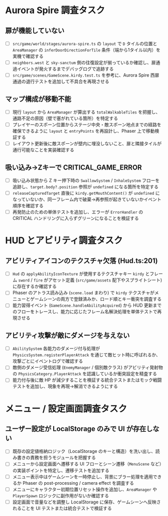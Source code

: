 # Aurora Spire 調査タスク

## 扉が機能していない
- [ ] `src/game/world/stages/aurora-spire.ts` の `layout` で `D` タイルの位置と `AreaManager` の `inferDoorDirectionForTile` 条件（端から1タイル以内）を実機で確認する
- [ ] `neighbors.west` と `sky-sanctum` 側の往復設定が揃っているか確認し、扉通過イベントが発火するまでデバッグログで追跡する
- [ ] `src/game/scenes/GameScene.kirdy.test.ts` を参考に、Aurora Spire 西扉通過の退行テストを追加して不具合を再現させる

## マップ構成が移動不能
- [ ] 現行 `layout` から `AreaManager` が算出する `totalWalkableTiles` を把握し、通路不足の原因（壁で塞がれている箇所）を特定する
- [ ] プレイヤーのスポーン位置からステージ中央・敵スポーン地点までの経路を確保できるように `layout` と `entryPoints` を再設計し、Phaser 上で移動検証する
- [ ] レイアウト更新後に敵スポーンが壁内に埋没しないこと、扉と隣接タイルが通行可能なことを実装確認する

## 吸い込み→Zキーで CRITICAL_GAME_ERROR
- [ ] 吸い込み状態から Z キー押下時の `SwallowSystem` / `InhaleSystem` フローを追跡し、`target.body?.position` 参照が `undefined` になる箇所を特定する
- [ ] `releaseCapturedTarget` 直後に `kirdy.getMouthContent()` が `undefined` になっていないか、同一フレーム内で破棄→再参照が起きていないかイベント順序を確認する
- [ ] 再発防止のための単体テストを追加し、エラーが `ErrorHandler` の CRITICAL ハンドリングに入らずグリーンになることを検証する

# HUD とアビリティ調査タスク

## アビリティアイコンのテクスチャ欠落 (Hud.ts:201)
- [ ] `Hud` の `applyAbilityIconTexture` が使用するテクスチャキー `kirdy` とフレーム `sword` / `fire` がアセット定義 (`src/game/assets` 配下やスプライトシート) に存在するか確認する
- [ ] Phaser のアトラス読み込み (`scene.load` まわり) で `kirdy` テクスチャがメニューとゲームシーンの両方で登録済みか、ロード順とキー衝突を調査する
- [ ] 能力習得イベント (`GameScene.handleAbilityAcquired`) から HUD 更新までのフローをトレースし、能力に応じたフレーム名解決処理を単体テストで再現させる

## アビリティ攻撃が敵にダメージを与えない
- [ ] `AbilitySystem` 各能力のダメージ付与処理が `PhysicsSystem.registerPlayerAttack` を通じて敵ヒット時に呼ばれるか、攻撃ごとにイベントログで確認する
- [ ] 敵側のダメージ受信処理 (`EnemyManager` / 個別敵クラス) がアビリティ発射物の `PhysicsCategory.PlayerAttack` を認識しているか衝突設定を精査する
- [ ] 能力付与後に敵 HP が減少することを検証する統合テストまたはモック戦闘テストを追加し、現象を再現→解消できるようにする

# メニュー / 設定画面調査タスク

## ユーザー設定が LocalStorage のみで UI が存在しない
- [ ] 既存の設定値格納ロジック（LocalStorage のキーと構造）を洗い出し、読み書きの責務を担うモジュールを把握する
- [ ] メニューから設定画面へ遷移する UI フローとシーン遷移（`MenuScene` など）の実装ポイントを特定し、遷移テストを追加する
- [ ] メニュー表示中はゲームシーンを一時停止し、背景にブラー処理を適用できるか Phaser の post-processing / camera effect を調査する
- [ ] メニューにキャラクター初期位置リセット操作を追加し、`AreaManager` や `PlayerSpawn` ロジックに副作用がないか確認する
- [ ] 設定画面で音量などを調整し LocalStorage に保存、ゲームシーンへ反映されることを UI テストまたは統合テストで検証する
